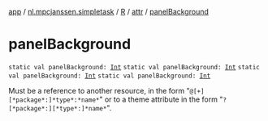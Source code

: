 [app](../../../index.md) / [nl.mpcjanssen.simpletask](../../index.md) / [R](../index.md) / [attr](index.md) / [panelBackground](.)

# panelBackground

`static val panelBackground: `[`Int`](https://kotlinlang.org/api/latest/jvm/stdlib/kotlin/-int/index.html)
`static val panelBackground: `[`Int`](https://kotlinlang.org/api/latest/jvm/stdlib/kotlin/-int/index.html)
`static val panelBackground: `[`Int`](https://kotlinlang.org/api/latest/jvm/stdlib/kotlin/-int/index.html)
`static val panelBackground: `[`Int`](https://kotlinlang.org/api/latest/jvm/stdlib/kotlin/-int/index.html)

Must be a reference to another resource, in the form "`@[+][*package*:]*type*:*name*`" or to a theme attribute in the form "`?[*package*:][*type*:]*name*`".

